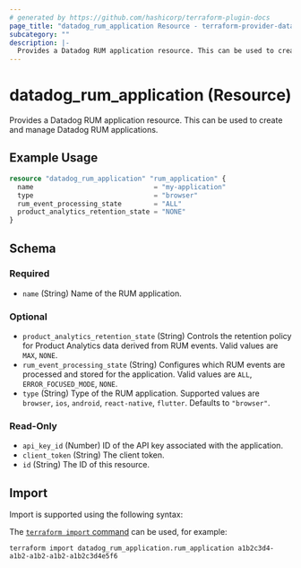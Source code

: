 ```yaml
---
# generated by https://github.com/hashicorp/terraform-plugin-docs
page_title: "datadog_rum_application Resource - terraform-provider-datadog"
subcategory: ""
description: |-
  Provides a Datadog RUM application resource. This can be used to create and manage Datadog RUM applications.
---
```


# datadog_rum_application (Resource)

Provides a Datadog RUM application resource. This can be used to create and manage Datadog RUM applications.

## Example Usage

```terraform
resource "datadog_rum_application" "rum_application" {
  name                              = "my-application"
  type                              = "browser"
  rum_event_processing_state        = "ALL"
  product_analytics_retention_state = "NONE"
}
```

<!-- schema generated by tfplugindocs -->
## Schema

### Required

- `name` (String) Name of the RUM application.

### Optional

- `product_analytics_retention_state` (String) Controls the retention policy for Product Analytics data derived from RUM events. Valid values are `MAX`, `NONE`.
- `rum_event_processing_state` (String) Configures which RUM events are processed and stored for the application. Valid values are `ALL`, `ERROR_FOCUSED_MODE`, `NONE`.
- `type` (String) Type of the RUM application. Supported values are `browser`, `ios`, `android`, `react-native`, `flutter`. Defaults to `"browser"`.

### Read-Only

- `api_key_id` (Number) ID of the API key associated with the application.
- `client_token` (String) The client token.
- `id` (String) The ID of this resource.

## Import

Import is supported using the following syntax:

The [`terraform import` command](https://developer.hashicorp.com/terraform/cli/commands/import) can be used, for example:

```shell
terraform import datadog_rum_application.rum_application a1b2c3d4-a1b2-a1b2-a1b2-a1b2c3d4e5f6
```
